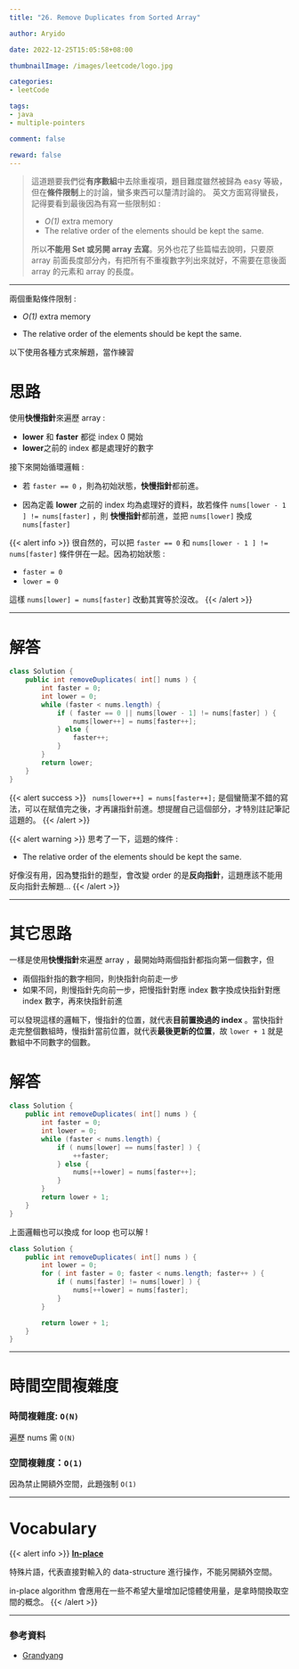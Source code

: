 ```yaml
---
title: "26. Remove Duplicates from Sorted Array"

author: Aryido

date: 2022-12-25T15:05:58+08:00

thumbnailImage: /images/leetcode/logo.jpg

categories:
- leetCode

tags:
- java
- multiple-pointers

comment: false

reward: false
---
```

<!--BODY-->
> 這道題要我們從**有序數組**中去除重複項，題目難度雖然被歸為 easy 等級，但在**條件限制**上的討論，蠻多東西可以釐清討論的。 英文方面寫得蠻長，記得要看到最後因為有寫一些限制如 :
> - *O(1)* extra memory
> - The relative order of the elements should be kept the same.
>
> 所以**不能用 Set 或另開 array 去寫**。另外也花了些篇幅去說明，只要原 array 前面長度部分內，有把所有不重複數字列出來就好，不需要在意後面 array 的元素和 array 的長度。


<!--more-->

---
兩個重點條件限制 :
- *O(1)* extra memory

- The relative order of the elements should be kept the same.

以下使用各種方式來解題，當作練習

# 思路
使用**快慢指針**來遍歷 array :
- **lower** 和 **faster** 都從 index 0 開始
- **lower**之前的 index 都是處理好的數字

接下來開始循環邏輯 :

- 若 ```faster == 0``` ，則為初始狀態，**快慢指針**都前進。

- 因為定義 **lower** 之前的 index 均為處理好的資料，故若條件 ```nums[lower - 1 ] != nums[faster]``` ，則 **快慢指針**都前進，並把 ```nums[lower]``` 換成  ```nums[faster]```

{{< alert info >}}
很自然的，可以把 ```faster == 0``` 和 ```nums[lower - 1 ] != nums[faster]``` 條件併在一起。因為初始狀態 :
-  ``` faster = 0 ```
-  ``` lower = 0 ```

這樣 ```nums[lower] = nums[faster]``` 改動其實等於沒改。
{{< /alert >}}

---

# 解答
```java
class Solution {
	public int removeDuplicates( int[] nums ) {
		int faster = 0;
		int lower = 0;
		while (faster < nums.length) {
			if ( faster == 0 || nums[lower - 1] != nums[faster] ) {
				nums[lower++] = nums[faster++];
			} else {
				faster++;
			}
		}
		return lower;
	}
}
```
{{< alert success >}}
``` nums[lower++] = nums[faster++];``` 是個蠻簡潔不錯的寫法，可以在賦值完之後，才再讓指針前進。想提醒自己這個部分，才特別註記筆記這題的。
{{< /alert >}}

{{< alert warning >}}
思考了一下，這題的條件 :
- The relative order of the elements should be kept the same.

好像沒有用，因為雙指針的題型，會改變 order 的是**反向指針**，這題應該不能用反向指針去解題...
{{< /alert >}}

---

# 其它思路
一樣是使用**快慢指針**來遍歷 array ，最開始時兩個指針都指向第一個數字，但
- 兩個指針指的數字相同，則快指針向前走一步
- 如果不同，則慢指針先向前一步，把慢指針對應 index 數字換成快指針對應 index 數字，再來快指針前進

可以發現這樣的邏輯下，慢指針的位置，就代表**目前置換過的 index** 。當快指針走完整個數組時，慢指針當前位置，就代表**最後更新的位置**，故 ```lower + 1``` 就是數組中不同數字的個數。

# 解答
```java
class Solution {
	public int removeDuplicates( int[] nums ) {
		int faster = 0;
		int lower = 0;
		while (faster < nums.length) {
			if ( nums[lower] == nums[faster] ) {
				++faster;
			} else {
				nums[++lower] = nums[faster++];
			}
		}
		return lower + 1;
	}
}
```

上面邏輯也可以換成 for loop 也可以解 !

```java
class Solution {
	public int removeDuplicates( int[] nums ) {
		int lower = 0;
		for ( int faster = 0; faster < nums.length; faster++ ) {
			if ( nums[faster] != nums[lower] ) {
				nums[++lower] = nums[faster];
			}
		}

		return lower + 1;
	}
}
```
---

# 時間空間複雜度
### 時間複雜度: ```O(N)```
遍歷 nums 需 ```O(N)```

### 空間複雜度：```O(1)```
因為禁止開額外空間，此題強制 ```O(1)```

---
# Vocabulary

{{< alert info >}}
[**In-place**](https://en.wikipedia.org/wiki/In-place_algorithm)

特殊片語，代表直接對輸入的 data-structure 進行操作，不能另開額外空間。

in-place algorithm 會應用在一些不希望大量增加記憶體使用量，是拿時間換取空間的概念。
{{< /alert >}}


---
### 參考資料

- [Grandyang](https://www.cnblogs.com/grandyang/p/4329128.html)
